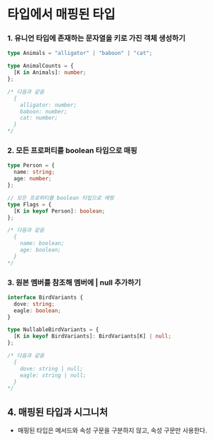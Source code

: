 # 타입에서 매핑된 타입

### 1. 유니언 타입에 존재하는 문자열을 키로 가진 객체 생성하기

```typescript
type Animals = "alligator" | "baboon" | "cat";

type AnimalCounts = {
  [K in Animals]: number;
};

/* 다음과 같음
  {
    alligator: number;
    baboon: number;
    cat: number;
  }
*/
```

### 2. 모든 프로퍼티를 boolean 타입으로 매핑

```typescript
type Person = {
  name: string;
  age: number;
};

// 모든 프로퍼티를 boolean 타입으로 매핑
type Flags = {
  [K in keyof Person]: boolean;
};

/* 다음과 같음 
  {
    name: boolean;
    age: boolean;
  }
*/
```

### 3. 원본 멤버를 참조해 멤버에 | null 추가하기

```typescript
interface BirdVariants {
  dove: string;
  eagle: boolean;
}

type NullableBirdVariants = {
  [K in keyof BirdVariants]: BirdVariants[K] | null;
};

/* 다음과 같음
  {
    dove: string | null;
    eagle: string | null;
  }
*/
```

## 4. 매핑된 타입과 시그니처

- 매핑된 타입은 메서드와 속성 구문을 구분하지 않고, 속성 구문만 사용한다.
